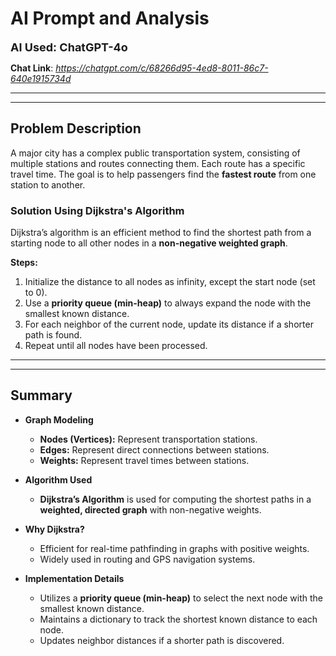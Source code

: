 # AI Prompt and Analysis
<p style="font-size:18px; font-weight:bold; margin-bottom:6px;"> AI Used: ChatGPT-4o</p>

**Chat Link**: *https://chatgpt.com/c/68266d95-4ed8-8011-86c7-640e1915734d*

***
***

## Problem Description

A major city has a complex public transportation system, consisting of multiple stations and routes connecting them. Each route has a specific travel time. The goal is to help passengers find the **fastest route** from one station to another.

### Solution Using Dijkstra's Algorithm

Dijkstra’s algorithm is an efficient method to find the shortest path from a starting node to all other nodes in a **non-negative weighted graph**.

**Steps:**

1. Initialize the distance to all nodes as infinity, except the start node (set to 0).
2. Use a **priority queue (min-heap)** to always expand the node with the smallest known distance.
3. For each neighbor of the current node, update its distance if a shorter path is found.
4. Repeat until all nodes have been processed.

***
***

## Summary

- **Graph Modeling**
  - **Nodes (Vertices):** Represent transportation stations.
  - **Edges:** Represent direct connections between stations.
  - **Weights:** Represent travel times between stations.

- **Algorithm Used**
  - **Dijkstra’s Algorithm** is used for computing the shortest paths in a **weighted, directed graph** with non-negative weights.

- **Why Dijkstra?**
  - Efficient for real-time pathfinding in graphs with positive weights.
  - Widely used in routing and GPS navigation systems.

- **Implementation Details**
  - Utilizes a **priority queue (min-heap)** to select the next node with the smallest known distance.
  - Maintains a dictionary to track the shortest known distance to each node.
  - Updates neighbor distances if a shorter path is discovered.

